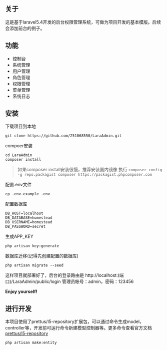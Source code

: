 ## 关于 ##
这是基于laravel5.4开发的后台权限管理系统，可做为项目开发的基本模版。后续会添加前台的例子。

## 功能 ##
- 控制台
- 系统管理
 - 用户管理
 - 角色管理
 - 权限管理
 - 菜单管理
 - 系统日志


## 安装 ##
下载项目到本地
```
git clone https://github.com/251068550/LaraAdmin.git
```
compoer安装
```
cd LaraAdmin
composer install
```
> 如果composer install安装很慢，推荐安装国内镜像
> 执行 `composer config -g repo.packagist composer https://packagist.phpcomposer.com`

配置.env文件
```
cp .env.example .env
```
配置数据库
```
DB_HOST=localhost
DB_DATABASE=homestead
DB_USERNAME=homestead
DB_PASSWORD=secret
```
生成APP_KEY
```
php artisan key:generate
```
数据库迁移(记得先创建配置的数据库)
```
php artisan migrate --seed
```
这样项目就部署好了，后台的登录路由是
http://localhost:(端口)/LaraAdmin/public/login
管理员帐号：admin，密码：123456

**Enjoy yourself!**


## 进行开发 ##
本项目使用了prettus/l5-repository扩展包，可以通过命令生成model，controller等，开发前可运行命令新建模型控制器等。更多命令查看官方文档[prettus/l5-repository](https://packagist.org/packages/prettus/l5-repository)
```
php artisan make:entity
```